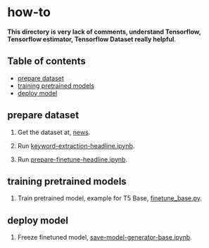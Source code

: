 # how-to

**This directory is very lack of comments, understand Tensorflow, Tensorflow estimator, Tensorflow Dataset really helpful**.

## Table of contents
  * [prepare dataset](#prepare-dataset)
  * [training pretrained models](#training-pretrained-models)
  * [deploy model](#deploy-model)

## prepare dataset

1. Get the dataset at, [news](https://github.com/huseinzol05/Malay-Dataset/tree/master/news).

2. Run [keyword-extraction-headline.ipynb](keyword-extraction-headline.ipynb).

3. Run [prepare-finetune-headline.ipynb](prepare-finetune-headline.ipynb).

## training pretrained models

1. Train pretrained model, example for T5 Base, [finetune_base.py](finetune_base.py).

## deploy model

1. Freeze finetuned model, [save-model-generator-base.ipynb](save-model-generator-base.ipynb).